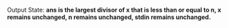Output State: **ans is the largest divisor of x that is less than or equal to n, x remains unchanged, n remains unchanged, stdin remains unchanged.**